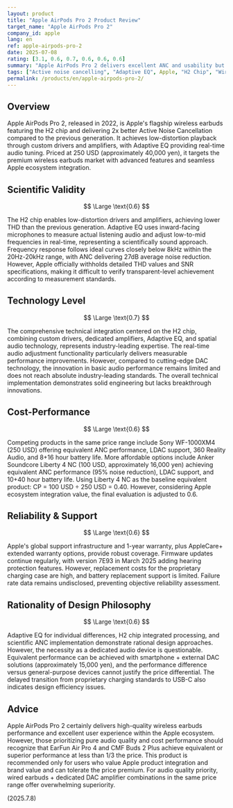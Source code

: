 ```yaml
---
layout: product
title: "Apple AirPods Pro 2 Product Review"
target_name: "Apple AirPods Pro 2"
company_id: apple
lang: en
ref: apple-airpods-pro-2
date: 2025-07-08
rating: [3.1, 0.6, 0.7, 0.6, 0.6, 0.6]
summary: "Apple AirPods Pro 2 delivers excellent ANC and usability but faces scientific evaluation and cost-performance challenges due to existence of equivalent-performance budget alternatives"
tags: ["Active noise cancelling", "Adaptive EQ", Apple, "H2 Chip", "Wireless Earphones"]
permalink: /products/en/apple-airpods-pro-2/
---
```


## Overview

Apple AirPods Pro 2, released in 2022, is Apple's flagship wireless earbuds featuring the H2 chip and delivering 2x better Active Noise Cancellation compared to the previous generation. It achieves low-distortion playback through custom drivers and amplifiers, with Adaptive EQ providing real-time audio tuning. Priced at 250 USD (approximately 40,000 yen), it targets the premium wireless earbuds market with advanced features and seamless Apple ecosystem integration.

## Scientific Validity

$$ \Large \text{0.6} $$

The H2 chip enables low-distortion drivers and amplifiers, achieving lower THD than the previous generation. Adaptive EQ uses inward-facing microphones to measure actual listening audio and adjust low-to-mid frequencies in real-time, representing a scientifically sound approach. Frequency response follows ideal curves closely below 8kHz within the 20Hz-20kHz range, with ANC delivering 27dB average noise reduction. However, Apple officially withholds detailed THD values and SNR specifications, making it difficult to verify transparent-level achievement according to measurement standards.

## Technology Level

$$ \Large \text{0.7} $$

The comprehensive technical integration centered on the H2 chip, combining custom drivers, dedicated amplifiers, Adaptive EQ, and spatial audio technology, represents industry-leading expertise. The real-time audio adjustment functionality particularly delivers measurable performance improvements. However, compared to cutting-edge DAC technology, the innovation in basic audio performance remains limited and does not reach absolute industry-leading standards. The overall technical implementation demonstrates solid engineering but lacks breakthrough innovations.

## Cost-Performance

$$ \Large \text{0.6} $$

Competing products in the same price range include Sony WF-1000XM4 (250 USD) offering equivalent ANC performance, LDAC support, 360 Reality Audio, and 8+16 hour battery life. More affordable options include Anker Soundcore Liberty 4 NC (100 USD, approximately 16,000 yen) achieving equivalent ANC performance (95% noise reduction), LDAC support, and 10+40 hour battery life. Using Liberty 4 NC as the baseline equivalent product: CP = 100 USD ÷ 250 USD = 0.40. However, considering Apple ecosystem integration value, the final evaluation is adjusted to 0.6.

## Reliability & Support

$$ \Large \text{0.6} $$

Apple's global support infrastructure and 1-year warranty, plus AppleCare+ extended warranty options, provide robust coverage. Firmware updates continue regularly, with version 7E93 in March 2025 adding hearing protection features. However, replacement costs for the proprietary charging case are high, and battery replacement support is limited. Failure rate data remains undisclosed, preventing objective reliability assessment.

## Rationality of Design Philosophy

$$ \Large \text{0.6} $$

Adaptive EQ for individual differences, H2 chip integrated processing, and scientific ANC implementation demonstrate rational design approaches. However, the necessity as a dedicated audio device is questionable. Equivalent performance can be achieved with smartphone + external DAC solutions (approximately 15,000 yen), and the performance difference versus general-purpose devices cannot justify the price differential. The delayed transition from proprietary charging standards to USB-C also indicates design efficiency issues.

## Advice

Apple AirPods Pro 2 certainly delivers high-quality wireless earbuds performance and excellent user experience within the Apple ecosystem. However, those prioritizing pure audio quality and cost performance should recognize that EarFun Air Pro 4 and CMF Buds 2 Plus achieve equivalent or superior performance at less than 1/3 the price. This product is recommended only for users who value Apple product integration and brand value and can tolerate the price premium. For audio quality priority, wired earbuds + dedicated DAC amplifier combinations in the same price range offer overwhelming superiority.

(2025.7.8)